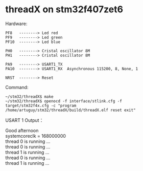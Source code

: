 # threadX on stm32f407zet6
Hardware:

    PF8   --------> Led red
    PF9   --------> Led green
    PF10  --------> Led blue

    PH0   --------> Cristal oscillator 8M
    PH1   --------> Cristal oscillator 8M

    PA9   --------> USART1_TX
    PA10  --------> USART1_RX  Asynchronous 115200, 8, None, 1

    NRST  --------> Reset

Command:

    ~/stm32/threadX$ make
    ~/stm32/threadX$ openocd -f interface/stlink.cfg -f target/stm32f4x.cfg -c "program /home/artuguy/stm32/threadX/build/threadX.elf reset exit"

USART 1 Output：

Good afternoon  
systemcoreclk = 168000000  
thread 0 is running ...   
thread 0 is running ...   
thread 1 is running ...   
thread 0 is running ...   
thread 1 is running ...   

